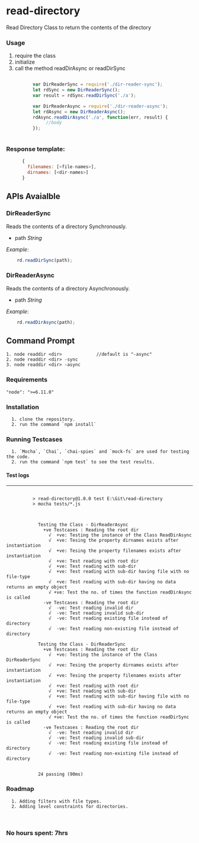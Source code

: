 # read-directory
Read Directory Class to return the contents of the directory

### Usage
1. require the class
2. initialize
3. call the method readDirAsync or readDirSync

```javascript

          var DirReaderSync = require('./dir-reader-sync');
          let rdSync = new DirReaderSync();
          var result = rdSync.readDirSync('./a');

          var DirReaderAsync = require('./dir-reader-async');
          let rdAsync = new DirReaderAsync();
          rdAsync.readDirAsync('./a', function(err, result) {
               //body
          });
	    
```

### Response template:
```javascript
      {
        filenames: [<file-names>],
        dirnames: [<dir-names>]
      }
```
## APIs Avaialble

### DirReaderSync
  Reads the contents of a directory Synchronously.
  * path _String_
  
  _Example_: 
  ```javascript
      rd.readDirSync(path);
  ```
  
  ### DirReaderAsync
  Reads the contents of a directory Asynchronously.
  * path _String_
  
  _Example_: 
  ```javascript
      rd.readDirAsync(path);
  ```
 ## Command Prompt
 
 	1. node readdir <dir>             //default is "-async"
	2. node readdir <dir> -sync
	3. node readdir <dir> -async

 
  
  ### Requirements
    "node": ">=6.11.0"
    
  ### Installation
      1. clone the repository.
      2. run the command `npm install`
  
  ### Running Testcases
      1. `Mocha`, `Chai`, `chai-spies` and `mock-fs` are used for testing the code.
      2. run the command `npm test` to see the test results.
      
#### Test logs
-----
```
                    
          > read-directory@1.0.0 test E:\Git\read-directory
          > mocha tests/*.js



            Testing the Class - DirReaderAsync
              +ve Testcases : Reading the root dir
                √  +ve: Testing the instance of the Class ReadDirAsync
                √  +ve: Tesing the property dirnames exists after instantiation
                √  +ve: Tesing the property filenames exists after instantiation
                √  +ve: Test reading with root dir
                √  +ve: Test reading with sub-dir
                √  +ve: Test reading with sub-dir having file with no file-type
                √  +ve: Test reading with sub-dir having no data  returns an empty object
                √ +ve: Test the no. of times the function readDirAsync is called
              -ve Testcases : Reading the root dir
                √  -ve: Test reading invalid dir
                √  -ve: Test reading invalid sub-dir
                √  -ve: Test reading existing file instead of directory
                √  -ve: Test reading non-existing file instead of directory

            Testing the Class - DirReaderSync
              +ve Testcases : Reading the root dir
                √  +ve: Testing the instance of the Class DirReaderSync
                √  +ve: Tesing the property dirnames exists after instantiation
                √  +ve: Tesing the property filenames exists after instantiation
                √  +ve: Test reading with root dir
                √  +ve: Test reading with sub-dir
                √  +ve: Test reading with sub-dir having file with no file-type
                √  +ve: Test reading with sub-dir having no data  returns an empty object
                √ +ve: Test the no. of times the function readDirSync is called
              -ve Testcases : Reading the root dir
                √  -ve: Test reading invalid dir
                √  -ve: Test reading invalid sub-dir
                √  -ve: Test reading existing file instead of directory
                √  -ve: Test reading non-existing file instead of directory


            24 passing (90ms)

```
      
 ### Roadmap
      1. Adding filters with file types.
      2. Adding level constraints for directories.
      
 ### No hours spent: 7hrs
